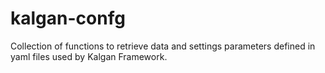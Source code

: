 # kalgan-confg
Collection of functions to retrieve data and settings parameters defined in yaml files used by Kalgan Framework.
